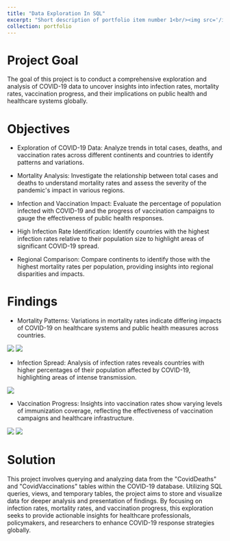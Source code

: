```yaml
---
title: "Data Exploration In SQL"
excerpt: "Short description of portfolio item number 1<br/><img src='/images/500x300.png'>"
collection: portfolio
---
```

Project Goal
====

The goal of this project is to conduct a comprehensive exploration and analysis of COVID-19 data to uncover insights into infection rates, mortality rates, vaccination progress, and their implications on public health and healthcare systems globally.

Objectives
====

- Exploration of COVID-19 Data: Analyze trends in total cases, deaths, and vaccination rates across different continents and countries to identify patterns and variations.

- Mortality Analysis: Investigate the relationship between total cases and deaths to understand mortality rates and assess the severity of the pandemic's impact in various regions.

- Infection and Vaccination Impact: Evaluate the percentage of population infected with COVID-19 and the progress of vaccination campaigns to gauge the effectiveness of public health responses.

- High Infection Rate Identification: Identify countries with the highest infection rates relative to their population size to highlight areas of significant COVID-19 spread.

- Regional Comparison: Compare continents to identify those with the highest mortality rates per population, providing insights into regional disparities and impacts.

Findings
===

- Mortality Patterns: Variations in mortality rates indicate differing impacts of COVID-19 on healthcare systems and public health measures across countries.

<a href='/images/Continent-death.png' target='_blank'><image src='/images/Continent-death.png' /></a>
<a href='/images/countries-death.png' target='_blank'><image src='/images/countries-death.png' /></a>

- Infection Spread: Analysis of infection rates reveals countries with higher percentages of their population affected by COVID-19, highlighting areas of intense transmission.

<a href='/images/Countries-infection.png' target='_blank'><image src='/images/Countries-infection.png' /></a>


- Vaccination Progress: Insights into vaccination rates show varying levels of immunization coverage, reflecting the effectiveness of vaccination campaigns and healthcare infrastructure.

<a href='/images/people-vaccinated.png' target='_blank'><image src='/images/people-vaccinated.png' /></a>
<a href='/images/total-population-vs-vaccination.png' target='_blank'><image src='/images/total-population-vs-vaccination.png' /></a>


Solution
====
This project involves querying and analyzing data from the "CovidDeaths" and "CovidVaccinations" tables within the COVID-19 database. Utilizing SQL queries, views, and temporary tables, the project aims to store and visualize data for deeper analysis and presentation of findings. By focusing on infection rates, mortality rates, and vaccination progress, this exploration seeks to provide actionable insights for healthcare professionals, policymakers, and researchers to enhance COVID-19 response strategies globally.